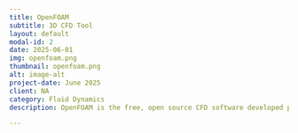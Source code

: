 ```yaml
---
title: OpenFOAM
subtitle: 3D CFD Tool
layout: default
modal-id: 2
date: 2025-06-01 
img: openfoam.png 
thumbnail: openfoam.png
alt: image-alt
project-date: June 2025
client: NA
category: Fluid Dynamics
description: OpenFOAM is the free, open source CFD software developed primarily by OpenCFD Ltd since 2004. It has a large user base across most areas of engineering and science, from both commercial and academic organisations. OpenFOAM has an extensive range of features to solve anything from complex fluid flows involving chemical reactions, turbulence and heat transfer, to acoustics, solid mechanics and electromagnetics. 

---
```

